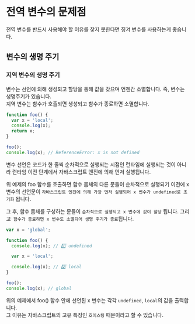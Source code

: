 # 전역 변수의 문제점

전역 변수를 반드시 사용해야 할 이유를 찾지 못한다면 징겨 변수를 사용하는게 좋습니다.

## 변수의 생명 주기

### 지역 변수의 생명 주기

변수는 선언에 의해 생성되고 할당을 통해 값을 갖으며 언젠간 소멸합니다. 즉, 변수는 생명주기가 있습니다.  
지역 변수는 함수가 호출되면 생성되고 함수가 종료하면 소멸합니다.

```js
function foo() {
  var x = 'local';
  console.log(x);
  return x;
}

foo();
console.log(x); // ReferenceError: x is not defined
```

변수 선언은 코드가 한 줄씩 순차적으로 실행되는 시점인 런타임에 실행되는 것이 아니라 런타임 이전 단계에서 자바스크립트 엔진에 의해 먼저 실행됩니다.

위 예제의 foo 함수를 호출하면 함수 몸체의 다른 문들이 순차적으로 실행되기 이전에 x 변수의 선언문이 `자바스크립트 엔진에 의해 가장 먼저 실행되어 x 변수가 undefined로 초기화` 됩니다.

그 후, 함수 몸체를 구성하는 문들이 `순차적으로 실행되고 x 변수에 값이 할당` 됩니다. 그리고` 함수가 종료하면 x 변수도 소멸되어 생명 주기가 종료`됩니다.

```js
var x = 'global';

function foo() {
  console.log(x); // 1️⃣ undefined

  var x = 'local';

  console.log(x); // 2️⃣ local
}

foo();
console.log(x); // global
```

위의 예제에서 foo() 함수 안에 선언된 x 변수는 각각 `undefined`, `local`의 값을 출력합니다.  
그 이유는 자바스크립트의 고유 특징인 `호이스팅` 때문이라고 할 수 있습니다.
